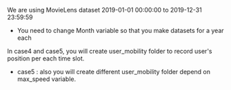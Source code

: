 We are using MovieLens dataset 2019-01-01 00:00:00 to 2019-12-31 23:59:59
- You need to change Month variable so that you make datasets for a year each

In case4 and case5, you will create user_mobility folder to record user's position per each time slot.
- case5 : also you will create different user_mobility folder depend on max_speed variable.
